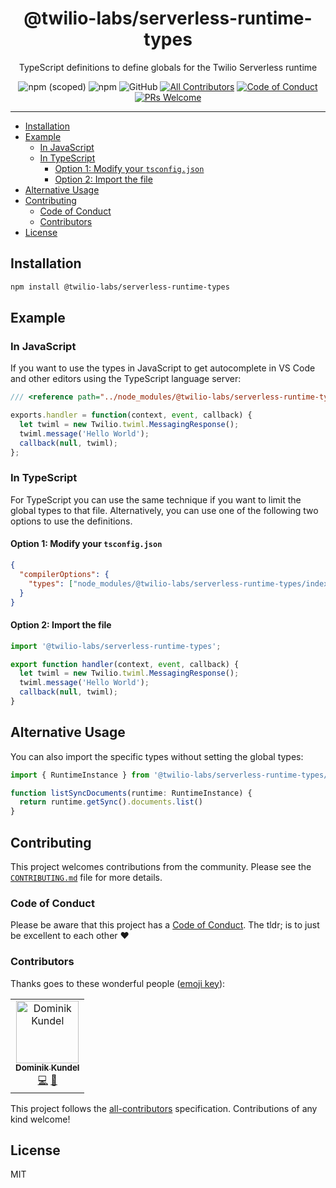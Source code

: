 <h1 align="center">@twilio-labs/serverless-runtime-types</h1>
<p align="center">TypeScript definitions to define globals for the Twilio Serverless runtime</p>
<p align="center">
<img alt="npm (scoped)" src="https://img.shields.io/npm/v/@twilio-labs/serverless-runtime-types.svg?style=flat-square"> <img alt="npm" src="https://img.shields.io/npm/dt/@twilio-labs/serverless-runtime-types.svg?style=flat-square"> <img alt="GitHub" src="https://img.shields.io/github/license/twilio-labs/serverless-runtime-types.svg?style=flat-square"> <a href="#contributors"><img alt="All Contributors" src="https://img.shields.io/badge/all_contributors-1-orange.svg?style=flat-square" /></a> <a href="https://github.com/twilio-labs/.github/blob/master/CODE_OF_CONDUCT.md"><img alt="Code of Conduct" src="https://img.shields.io/badge/%F0%9F%92%96-Code%20of%20Conduct-blueviolet.svg?style=flat-square"></a> <a href="http://makeapullrequest.com"><img src="https://img.shields.io/badge/PRs-welcome-brightgreen.svg?style=flat-square" alt="PRs Welcome" /></a> </<a>
<hr>

- [Installation](#Installation)
- [Example](#Example)
  - [In JavaScript](#In-JavaScript)
  - [In TypeScript](#In-TypeScript)
    - [Option 1: Modify your `tsconfig.json`](#Option-1-Modify-your-tsconfigjson)
    - [Option 2: Import the file](#Option-2-Import-the-file)
- [Alternative Usage](#Alternative-Usage)
- [Contributing](#Contributing)
  - [Code of Conduct](#Code-of-Conduct)
  - [Contributors](#Contributors)
- [License](#License)

## Installation

```bash
npm install @twilio-labs/serverless-runtime-types
```

## Example

### In JavaScript

If you want to use the types in JavaScript to get autocomplete in VS Code and 
other editors using the TypeScript language server:

```js
/// <reference path="../node_modules/@twilio-labs/serverless-runtime-types/index.d.ts"/>

exports.handler = function(context, event, callback) {
  let twiml = new Twilio.twiml.MessagingResponse();
  twiml.message('Hello World');
  callback(null, twiml);
};
```

### In TypeScript

For TypeScript you can use the same technique if you want to limit the global
types to that file. Alternatively, you can use one of the following two options
to use the definitions.

#### Option 1: Modify your `tsconfig.json`

```json
{
  "compilerOptions": {
    "types": ["node_modules/@twilio-labs/serverless-runtime-types/index.d.ts"]
  }
}
```

#### Option 2: Import the file

```ts
import '@twilio-labs/serverless-runtime-types';

export function handler(context, event, callback) {
  let twiml = new Twilio.twiml.MessagingResponse();
  twiml.message('Hello World');
  callback(null, twiml);
}
```

## Alternative Usage

You can also import the specific types without setting the global types:

```ts
import { RuntimeInstance } from '@twilio-labs/serverless-runtime-types/types';

function listSyncDocuments(runtime: RuntimeInstance) {
  return runtime.getSync().documents.list()
}
```

##  Contributing

This project welcomes contributions from the community. Please see the [`CONTRIBUTING.md`](https://github.com/twilio-labs/.github/blob/master/CONTRIBUTING.md) file for more details.

### Code of Conduct

Please be aware that this project has a [Code of Conduct](https://github.com/twilio-labs/.github/blob/master/CODE_OF_CONDUCT.md). The tldr; is to just be excellent to each other ❤️

### Contributors

Thanks goes to these wonderful people ([emoji key](https://allcontributors.org/docs/en/emoji-key)):

<!-- ALL-CONTRIBUTORS-LIST:START - Do not remove or modify this section -->
<!-- prettier-ignore -->
<table>
  <tr>
    <td align="center"><a href="https://dkundel.com"><img src="https://avatars3.githubusercontent.com/u/1505101?v=4" width="100px;" alt="Dominik Kundel"/><br /><sub><b>Dominik Kundel</b></sub></a><br /><a href="https://github.com/twilio-labs/plugin-serverless/commits?author=dkundel" title="Code">💻</a> <a href="https://github.com/twilio-labs/plugin-serverless/commits?author=dkundel" title="Documentation">📖</a></td>
  </tr>
</table>

<!-- ALL-CONTRIBUTORS-LIST:END -->

This project follows the [all-contributors](https://github.com/all-contributors/all-contributors) specification. Contributions of any kind welcome!

## License

MIT